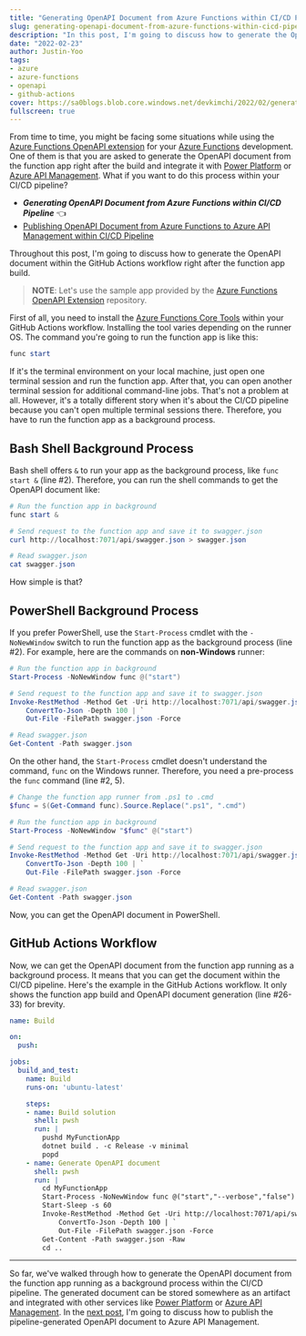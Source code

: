 ```yaml
---
title: "Generating OpenAPI Document from Azure Functions within CI/CD Pipeline"
slug: generating-openapi-document-from-azure-functions-within-cicd-pipeline
description: "In this post, I'm going to discuss how to generate the OpenAPI document from an Azure Functions app within GitHub Actions workflow."
date: "2022-02-23"
author: Justin-Yoo
tags:
- azure
- azure-functions
- openapi
- github-actions
cover: https://sa0blogs.blob.core.windows.net/devkimchi/2022/02/generating-openapi-document-from-azure-functions-within-cicd-pipeline-00.png
fullscreen: true
---
```


From time to time, you might be facing some situations while using the [Azure Functions OpenAPI extension][az fncapp ext openapi] for your [Azure Functions][az fncapp] development. One of them is that you are asked to generate the OpenAPI document from the function app right after the build and integrate it with [Power Platform][pp] or [Azure API Management][az apim]. What if you want to do this process within your CI/CD pipeline?

* ***Generating OpenAPI Document from Azure Functions within CI/CD Pipeline*** 👈
* [Publishing OpenAPI Document from Azure Functions to Azure API Management within CI/CD Pipeline][post 2]


Throughout this post, I'm going to discuss how to generate the OpenAPI document within the GitHub Actions workflow right after the function app build.

> **NOTE**: Let's use the sample app provided by the [Azure Functions OpenAPI Extension][az fncapp ext openapi] repository.

First of all, you need to install the [Azure Functions Core Tools][az fncapp core tools] within your GitHub Actions workflow. Installing the tool varies depending on the runner OS. The command you're going to run the function app is like this:

```powershell
func start
```

If it's the terminal environment on your local machine, just open one terminal session and run the function app. After that, you can open another terminal session for additional command-line jobs. That's not a problem at all. However, it's a totally different story when it's about the CI/CD pipeline because you can't open multiple terminal sessions there. Therefore, you have to run the function app as a background process.


## Bash Shell Background Process ##

Bash shell offers `&` to run your app as the background process, like `func start &` (line #2). Therefore, you can run the shell commands to get the OpenAPI document like:

```powershell
# Run the function app in background
func start &

# Send request to the function app and save it to swagger.json
curl http://localhost:7071/api/swagger.json > swagger.json

# Read swagger.json
cat swagger.json
```

How simple is that?


## PowerShell Background Process ##

If you prefer PowerShell, use the `Start-Process` cmdlet with the `-NoNewWindow` switch to run the function app as the background process (line #2). For example, here are the commands on **non-Windows** runner:

```powershell
# Run the function app in background
Start-Process -NoNewWindow func @("start")

# Send request to the function app and save it to swagger.json
Invoke-RestMethod -Method Get -Uri http://localhost:7071/api/swagger.json | `
    ConvertTo-Json -Depth 100 | `
    Out-File -FilePath swagger.json -Force

# Read swagger.json
Get-Content -Path swagger.json
```

On the other hand, the `Start-Process` cmdlet doesn't understand the command, `func` on the Windows runner. Therefore, you need a pre-process the `func` command (line #2, 5).

```powershell
# Change the function app runner from .ps1 to .cmd
$func = $(Get-Command func).Source.Replace(".ps1", ".cmd")

# Run the function app in background
Start-Process -NoNewWindow "$func" @("start")

# Send request to the function app and save it to swagger.json
Invoke-RestMethod -Method Get -Uri http://localhost:7071/api/swagger.json | `
    ConvertTo-Json -Depth 100 | `
    Out-File -FilePath swagger.json -Force

# Read swagger.json
Get-Content -Path swagger.json
```

Now, you can get the OpenAPI document in PowerShell.


## GitHub Actions Workflow ##

Now, we can get the OpenAPI document from the function app running as a background process. It means that you can get the document within the CI/CD pipeline. Here's the example in the GitHub Actions workflow. It only shows the function app build and OpenAPI document generation (line #26-33) for brevity.

```yaml
name: Build

on:
  push:

jobs:
  build_and_test:
    name: Build
    runs-on: 'ubuntu-latest'

    steps:
    - name: Build solution
      shell: pwsh
      run: |
        pushd MyFunctionApp
        dotnet build . -c Release -v minimal
        popd
    - name: Generate OpenAPI document
      shell: pwsh
      run: |
        cd MyFunctionApp
        Start-Process -NoNewWindow func @("start","--verbose","false")
        Start-Sleep -s 60
        Invoke-RestMethod -Method Get -Uri http://localhost:7071/api/swagger.json | `
            ConvertTo-Json -Depth 100 | `
            Out-File -FilePath swagger.json -Force
        Get-Content -Path swagger.json -Raw
        cd ..
```

---

So far, we've walked through how to generate the OpenAPI document from the function app running as a background process within the CI/CD pipeline. The generated document can be stored somewhere as an artifact and integrated with other services like [Power Platform][pp] or [Azure API Management][az apim]. In the [next post][post 2], I'm going to discuss how to publish the pipeline-generated OpenAPI document to Azure API Management.


[post 1]: /2022/02/23/generating-openapi-document-from-azure-functions-within-cicd-pipeline/
[post 2]: /2022/03/02/publishing-openapi-doc-from-azfunc-to-apim-within-cicd-pipeline/

[pp]: https://powerplatform.microsoft.com/?WT.mc_id=dotnet-58527-juyoo

[az fncapp]: https://docs.microsoft.com/azure/azure-functions/functions-overview?WT.mc_id=dotnet-58527-juyoo
[az fncapp core tools]: https://docs.microsoft.com/azure/azure-functions/functions-run-local?WT.mc_id=dotnet-58527-juyoo
[az fncapp ext openapi]: https://aka.ms/azfunc-openapi

[az apim]: https://docs.microsoft.com/azure/api-management/api-management-key-concepts?WT.mc_id=dotnet-58527-juyoo
